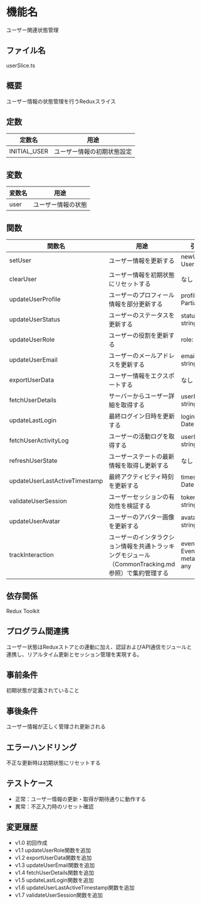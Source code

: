 # 機能名
ユーザー関連状態管理

## ファイル名
userSlice.ts

## 概要
ユーザー情報の状態管理を行うReduxスライス

## 定数
| 定数名          | 用途                           |
| --------------- | ------------------------------ |
| INITIAL_USER  | ユーザー情報の初期状態設定            |

## 変数
| 変数名  | 用途                |
| ------- | ------------------- |
| user    | ユーザー情報の状態         |

## 関数
| 関数名            | 用途                                   | 引数                | 戻り値 |
| ----------------- | -------------------------------------- | ------------------- | ------ |
| setUser           | ユーザー情報を更新する                | newUser: User       | void   |
| clearUser         | ユーザー情報を初期状態にリセットする    | なし                | void   |
| updateUserProfile | ユーザーのプロフィール情報を部分更新する | profile: Partial<User>                    | void   |
| updateUserStatus  | ユーザーのステータスを更新する          | status: string                            | void   |
| updateUserRole    | ユーザーの役割を更新する                | role: string                              | void   |
| updateUserEmail   | ユーザーのメールアドレスを更新する       | email: string                             | void   |
| exportUserData    | ユーザー情報をエクスポートする           | なし                                      | string |
| fetchUserDetails  | サーバーからユーザー詳細を取得する        | userId: string                            | void   |
| updateLastLogin   | 最終ログイン日時を更新する              | loginTime: Date                           | void   |
| fetchUserActivityLog | ユーザーの活動ログを取得する         | userId: string                            | string |
| refreshUserState  | ユーザーステートの最新情報を取得し更新する  | なし                                      | void   |
| updateUserLastActiveTimestamp | 最終アクティビティ時刻を更新する   | timestamp: Date                           | void   |
| validateUserSession | ユーザーセッションの有効性を検証する | token: string | boolean |
| updateUserAvatar  | ユーザーのアバター画像を更新する         | avatarUrl: string   | void   |
| trackInteraction           | ユーザーのインタラクション情報を共通トラッキングモジュール（CommonTracking.md参照）で集約管理する | event: Event, metadata?: any | void   |

## 依存関係
Redux Toolkit

## プログラム間連携
ユーザー状態はReduxストアとの連動に加え、認証およびAPI通信モジュールと連携し、リアルタイム更新とセッション管理を実現する。

## 事前条件
初期状態が定義されていること

## 事後条件
ユーザー情報が正しく管理され更新される

## エラーハンドリング
不正な更新時は初期状態にリセットする

## テストケース
- 正常：ユーザー情報の更新・取得が期待通りに動作する
- 異常：不正入力時のリセット確認

## 変更履歴
- v1.0 初回作成  
- v1.1 updateUserRole関数を追加  
- v1.2 exportUserData関数を追加  
- v1.3 updateUserEmail関数を追加  
- v1.4 fetchUserDetails関数を追加  
- v1.5 updateLastLogin関数を追加  
- v1.6 updateUserLastActiveTimestamp関数を追加
- v1.7 validateUserSession関数を追加
